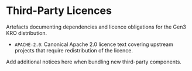 # Third-Party Licences

Artefacts documenting dependencies and licence obligations for the Gen3 KRO distribution.

- `APACHE-2.0`: Canonical Apache 2.0 licence text covering upstream projects that require redistribution of the licence.

Add additional notices here when bundling new third-party components.


